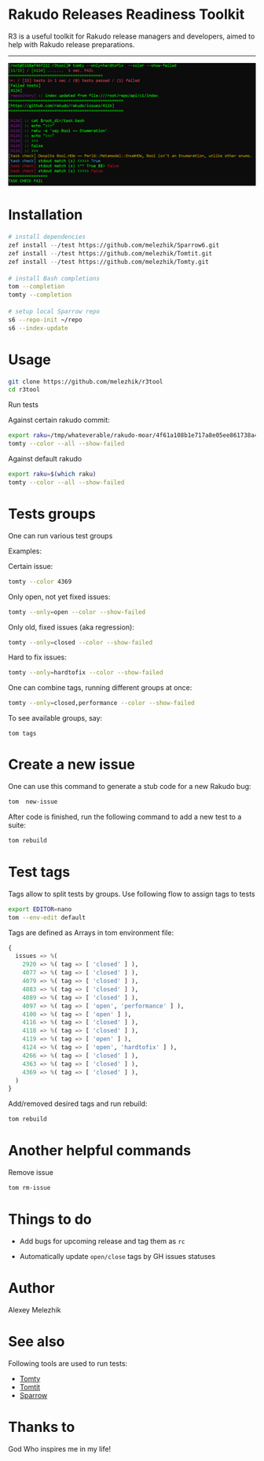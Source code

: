# Rakudo Releases Readiness Toolkit

R3 is a useful toolkit for Rakudo release managers and developers, aimed to help with Rakudo release preparations.

---

![report example](https://raw.githubusercontent.com/melezhik/r3tool/master/screenshots/r3log-sample.png)


# Installation

```bash
# install dependencies
zef install --/test https://github.com/melezhik/Sparrow6.git 
zef install --/test https://github.com/melezhik/Tomtit.git
zef install --/test https://github.com/melezhik/Tomty.git

# install Bash completions
tom --completion
tomty --completion

# setup local Sparrow repo
s6 --repo-init ~/repo
s6 --index-update
```

# Usage

```bash
git clone https://github.com/melezhik/r3tool
cd r3tool
```

Run tests

Against certain rakudo commit:

```bash
export raku=/tmp/whateverable/rakudo-moar/4f61a108b1e717a8e05ee861738a412d55be6ed4/bin/raku
tomty --color --all --show-failed
```

Against default rakudo

```bash
export raku=$(which raku)
tomty --color --all --show-failed
```

# Tests groups

One can run various test groups

Examples:

Certain issue:

```bash
tomty --color 4369
```

Only open, not yet fixed issues:

```bash
tomty --only=open --color --show-failed
```

Only old, fixed issues (aka regression):

```bash
tomty --only=closed --color --show-failed
```

Hard to fix issues:

```bash
tomty --only=hardtofix --color --show-failed
```

One can combine tags, running different groups at once:

```bash
tomty --only=closed,performance --color --show-failed
```


To see available groups, say:

```
tom tags
```

# Create a new issue

One can use this command to generate a stub code for a new Rakudo bug:

```bash
tom  new-issue 
```

After code is finished, run the following command to add a new test to a suite:

```bash
tom rebuild
```

# Test tags

Tags allow to split tests by groups. Use following flow to assign tags to tests

```bash
export EDITOR=nano
tom --env-edit default
```

Tags are defined as Arrays in tom environment file:

```raku
{
  issues => %(
    2920 => %( tag => [ 'closed' ] ),
    4077 => %( tag => [ 'closed' ] ),
    4079 => %( tag => [ 'closed' ] ),
    4083 => %( tag => [ 'closed' ] ),
    4089 => %( tag => [ 'closed' ] ),
    4097 => %( tag => [ 'open', 'performance' ] ),
    4100 => %( tag => [ 'open' ] ),
    4116 => %( tag => [ 'closed' ] ),
    4118 => %( tag => [ 'closed' ] ),
    4119 => %( tag => [ 'open' ] ),
    4124 => %( tag => [ 'open', 'hardtofix' ] ),
    4266 => %( tag => [ 'closed' ] ),
    4363 => %( tag => [ 'closed' ] ),
    4369 => %( tag => [ 'closed' ] ),
  )
}
```

Add/removed desired tags and run rebuild:

```bash
tom rebuild
```

# Another helpful commands

Remove issue

```bash
tom rm-issue
```

# Things to do

* Add bugs for upcoming release and tag them as `rc`

* Automatically update `open/close` tags by GH issues statuses 

# Author

Alexey Melezhik

# See also

Following tools are used to run tests:

* [Tomty](https://github.com/melezhik/Tomty)
* [Tomtit](https://github.com/melezhik/Tomtit)
* [Sparrow](https://github.com/melezhik/Sparrow6)


# Thanks to

God Who inspires me in my life!
